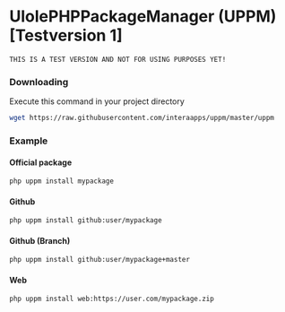 # UlolePHPPackageManager (UPPM) [Testversion 1]

`THIS IS A TEST VERSION AND NOT FOR USING PURPOSES YET!`

### Downloading
Execute this command in your project directory
```bash
wget https://raw.githubusercontent.com/interaapps/uppm/master/uppm
``` 

### Example
#### Official package
```bash
php uppm install mypackage
``` 
#### Github
```bash
php uppm install github:user/mypackage
``` 
#### Github (Branch)
```bash
php uppm install github:user/mypackage+master
``` 
#### Web
```bash
php uppm install web:https://user.com/mypackage.zip
``` 